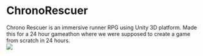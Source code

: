 # ChronoRescuer
Chrono Rescuer is an immersive runner RPG using Unity 3D platform. Made this for a 24 hour gameathon where we were supposed to create a game from scratch in 24 hours.
<br>
![](https://media.giphy.com/media/v1.Y2lkPTc5MGI3NjExdm1ybDJsMGE3MWE4ZnRsc256d3kzMjYwejF0NDdhcHBjZ3doZGI0aSZlcD12MV9pbnRlcm5hbF9naWZfYnlfaWQmY3Q9Zw/UhrHzsQJuW7f3Ue34x/giphy-downsized-large.gif)
